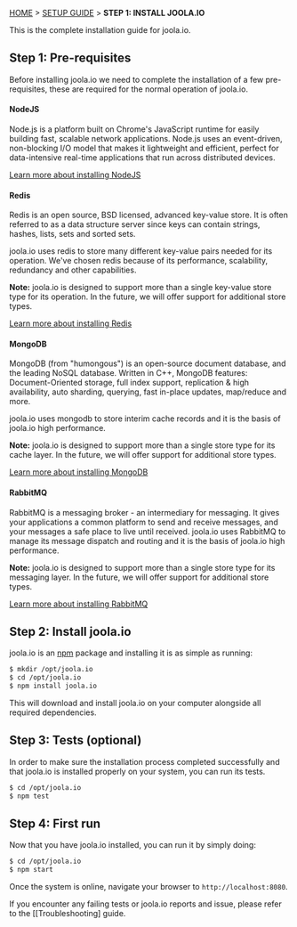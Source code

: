 [HOME](Home) > [SETUP GUIDE](setting-up-joola.io) > **STEP 1: INSTALL JOOLA.IO**

This is the complete installation guide for joola.io.

## Step 1: Pre-requisites
Before installing joola.io we need to complete the installation of a few pre-requisites, 
these are required for the normal operation of joola.io.

#### NodeJS
Node.js is a platform built on Chrome's JavaScript runtime for easily building fast, 
scalable network applications.  Node.js uses an event-driven, non-blocking I/O model that makes it lightweight and 
efficient, perfect for data-intensive real-time applications that run across distributed devices.

[Learn more about installing NodeJS](http://nodejs.org/download/)

#### Redis
Redis is an open source, BSD licensed, advanced key-value store. It is often referred to as a data structure server since keys can contain strings, hashes, lists, sets and sorted sets.

joola.io uses redis to store many different key-value pairs needed for its operation. We've chosen redis because of 
its performance, scalability, redundancy and other capabilities.

>
**Note:** joola.io is designed to support more than a single key-value store type for its operation. In the future, 
we will offer support for additional store types.

[Learn more about installing Redis](http://redis.io/download)

#### MongoDB
MongoDB (from "humongous") is an open-source document database, and the leading NoSQL database. Written in C++, 
MongoDB features: Document-Oriented storage, full index support, replication & high availability, auto sharding, 
querying, fast in-place updates, map/reduce and more.

joola.io uses mongodb to store interim cache records and it is the basis of joola.io high performance.

>
**Note:** joola.io is designed to support more than a single store type for its cache layer. In the future, 
we will offer support for additional store types.

[Learn more about installing MongoDB](http://www.mongodb.org/downloads)

#### RabbitMQ
RabbitMQ is a messaging broker - an intermediary for messaging. It gives your applications a common platform to send and receive messages, and your messages a safe place to live until received.
joola.io uses RabbitMQ to manage its message dispatch and routing and it is the basis of joola.io high performance.

>
**Note:** joola.io is designed to support more than a single store type for its messaging layer. In the future, 
we will offer support for additional store types.

[Learn more about installing RabbitMQ](http://www.rabbitmq.org/download.html)

## Step 2: Install joola.io
joola.io is an [npm](http://npmjs.org) package and installing it is as simple as running:
```bash
$ mkdir /opt/joola.io
$ cd /opt/joola.io
$ npm install joola.io
```

This will download and install joola.io on your computer alongside all required dependencies.
 
## Step 3: Tests (optional)
In order to make sure the installation process completed successfully and that joola.io is installed properly on your
 system, you can run its tests.
 
```bash
$ cd /opt/joola.io
$ npm test
```

## Step 4: First run
Now that you have joola.io installed, you can run it by simply doing:

```bash
$ cd /opt/joola.io
$ npm start
```

Once the system is online, navigate your browser to `http://localhost:8080`.

If you encounter any failing tests or joola.io reports and issue, please refer to the [[Troubleshooting] guide.